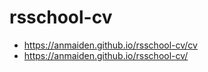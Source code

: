 # rsschool-cv
* https://anmaiden.github.io/rsschool-cv/cv
* https://anmaiden.github.io/rsschool-cv/
